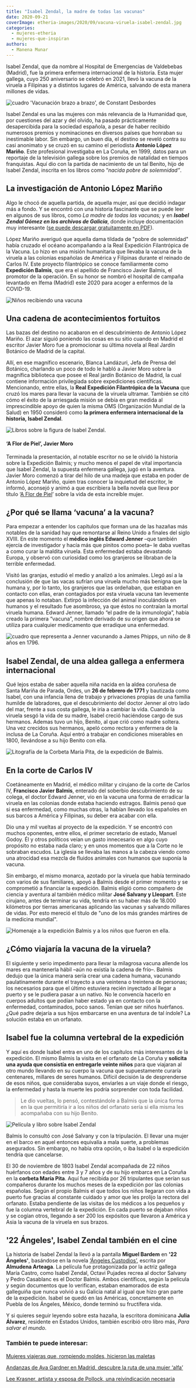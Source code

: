 ```yaml
---
title: "Isabel Zendal, la madre de todas las vacunas"
date: 2020-09-21
coverImage: etheria-images/2020/09/vacuna-viruela-isabel-zendal.jpg
categories: 
  - mujeres-etheria
  - mujeres-que-inspiran
authors: 
  - Manena Munar
---
```


Isabel Zendal, que da nombre al Hospital de Emergencias de Valdebebas (Madrid), fue la primera enfermera internacional de la historia. Esta mujer gallega, cuyo 250 aniversario se celebró en 2021, llevó la vacuna de la viruela a Filipinas y a distintos lugares de América, salvando de esta manera millones de vidas.

![cuadro 'Vacunación brazo a brazo', de Constant Desbordes](etheria-images/2020/09/vacuna-viruela-isabel-zendal.jpg "'Vacunación brazo a brazo', de Constant Desbordes. (Imagen de portada de 'Isabel Zendal Gómez en los Archivos de Galicia'. © Scala Archives-Firenze")

Isabel Zendal es una las mujeres con más relevancia de la Humanidad que, por cuestiones 
del azar y del olvido, ha pasado prácticamente desapercibida para la sociedad española, 
a pesar de haber recibido numerosos premios y nominaciones en diversos países que 
honraban su inestimable labor. Sin embargo, un buen día, el destino se reveló contra su 
casi anonimato y se cruzó en su camino el periodista **Antonio López Mariño**. Este 
profesional investigaba en La Coruña, en 1999, datos para un reportaje de la televisión 
gallega sobre los premios de natalidad en tiempos franquistas. Aquí dio con la partida 
de nacimiento de un tal Benito, hijo de Isabel Zendal, inscrita en los libros como 
“_nacida pobre de solemnidad”_. 

## La investigación de Antonio López Mariño

Algo le chocó de aquella partida, de aquella mujer, así que decidió indagar más a fondo. 
Y se encontró con una historia fascinante que se puede leer en algunos de sus libros, 
como _La madre de todas las vacunas;_ y en _**Isabel Zendal Gómez en los archivos de 
Galicia**_, donde incluye documentación muy interesante ([se puede descargar 
gratuitamente en 
PDF](http://www.parlamentodegalicia.es/sitios/web/Publicacions/Libro_Castellano_Isabel_Zendal.pdf)). 

López Mariño averiguó que aquella dama tildada de "pobre de solemnidad" había cruzado el 
océano acompañando a la Real Expedición Filantrópica de la Vacuna. Lo hizo en una misión 
humanitaria que llevaba la vacuna de la viruela a las colonias españolas de América y 
Filipinas durante el reinado de Carlos IV. Este proyecto filantrópico se conoce 
familiarmente como **Expedición Balmis**, que era el apellido de Francisco Javier 
Balmis, el promotor de la operación. En su honor se nombró el hospital de campaña 
levantado en Ifema (Madrid) este 2020 para acoger a enfermos de la COVID-19. 

![Niños recibiendo una vacuna](etheria-images/2020/09/enfermeras-vacunacion-infantil.jpg "Vacunación infantil. © Real Academia de Medicina de España")

## Una cadena de acontecimientos fortuitos 

Las bazas del destino no acabaron en el descubrimiento de Antonio López Mariño. El azar 
siguió poniendo las cosas en su sitio cuando en Madrid el escritor Javier Moro fue a 
promocionar su última novela al Real Jardín Botánico de Madrid de la capital. 

Allí, en ese magnífico escenario, Blanca Landázuri, Jefa de Prensa del Botánico, 
charlando un poco de todo le habló a Javier Moro sobre la magnífica biblioteca que posee 
el Real jardín Botánico de Madrid, la cual contiene información privilegiada sobre 
expediciones científicas. Mencionando, entre ellas, la **Real Expedición Filantrópica de 
la Vacuna** que cruzó los mares para llevar la vacuna de la viruela ultramar. También se 
citó cómo el éxito de la arriesgada misión se debía en gran medida al imprescindible 
apoyo de quien la misma OMS (Organización Mundial de la Salud) en 1950 consideró como 
**la primera enfermera internacional de la historia, Isabel Zendal**. 

![Libros sobre la figura de Isabel Zendal.](etheria-images/2020/09/libros-isabel-zendal.jpg "Libros sobre la figura de Isabel Zendal.")

#### ‘A Flor de Piel’, Javier Moro

Terminada la presentación, al notable escritor no se le olvidó la historia sobre la 
Expedición Balmis; y mucho menos el papel de vital importancia que Isabel Zendal, la 
supuesta enfermera gallega, jugó en la aventura. Javier Moro comenzó a tirar del hilo de 
una madeja que estaba en poder de Antonio López Mariño, quien tras conocer la inquietud 
del escritor, le informó, aconsejó y animó a que escribiera la bella novela que lleva 
por título ‘[A Flor de Piel](https://amzn.to/2EIIO0y)’ sobre la vida de esta increíble 
mujer. 

## ¿Por qué se llama ‘vacuna’ a la vacuna?

Para empezar a entender los capítulos que forman una de las hazañas más notables de la 
sanidad hay que remontarse al Reino Unido a finales del siglo XVIII. En este momento el 
**médico inglés Edward Jenner** –que también ejercía de investigador y hacía más que 
pinitos como poeta– le daba vueltas a como curar la maldita viruela. Esta enfermedad 
estaba devastando Europa, y observó con curiosidad como los granjeros se libraban de la 
terrible enfermedad. 

Visitó las granjas, estudió el medio y analizó a los animales. Llegó así a la conclusión 
de que las vacas sufrían una viruela mucho más benigna que la humana y, por lo tanto, 
los granjeros que las ordeñaban, que estaban en contacto con ellas, eran contagiados por 
esta viruela vacuna tan levemente que apenas lo notaban. Extirpó la infección del animal 
inoculándola en humanos y el resultado fue asombroso, ya que éstos no contraían la 
mortal viruela humana. Edward Jenner, llamado “el padre de la inmunología”, había creado 
la primera “vacuna”, nombre derivado de su origen que ahora se utiliza para cualquier 
medicamento que erradique una enfermedad. 

![cuadro que representa a Jenner vacunando a James Phipps, un niño de 8 años en 1796.](etheria-images/2020/09/vacuna-viruela-jenner.jpg "Jenner vacuna a James Phipps, un niño de 8 años en 1796. © Wikimedia/ CC")

## Isabel Zendal, de una aldea gallega a enfermera internacional

Qué lejos estaba de saber aquella niña nacida en la aldea coruñesa de Santa Mariña de 
Parada, Ordes, un **26 de febrero de 1771** y bautizada como Isabel, con una infancia 
llena de trabajo y privaciones propias de una familia humilde de labradores, que el 
descubrimiento del doctor Jenner al otro lado del mar, frente a sus costa gallega, le 
iría a cambiar la vida. Cuando la viruela sesgó la vida de su madre, Isabel creció 
haciéndose cargo de sus hermanos. Ademas tuvo un hijo, Benito, al que crió como madre 
soltera. Una vez crecidos sus hermanos, apeló como rectora y enfermera de la inclusa de 
La Coruña. Aquí entró a trabajar en condiciones miserables en 1800, llevándose a su hijo 
Benito con ella. 

![Litografía de la Corbeta María Pita, de la expedición de Balmis.](etheria-images/2020/09/barco-maria-pita-expedicion-balmis.jpg "Corbeta María Pita, de la expedición de Balmis. © BNE")

## En la corte de Carlos IV

Coetáneamente en Madrid, el médico militar y cirujano de la corte de Carlos IV, 
**Francisco Javier Balmis**, enterado del soberbio descubrimiento de su colega, el 
doctor Edward Jenner, vio en la vacuna una forma de erradicar la viruela en las colonias 
donde estaba haciendo estragos. Balmis pensó que si esa enfermedad, como muchas otras, 
la habían llevado los españoles en sus barcos a América y Filipinas, su deber era acabar 
con ella. 

Dio una y mil vueltas al proyecto de la expedición. Y se encontró con muchos oponentes, 
entre ellos, el primer secretario de estado, Manuel Godoy. Él y otros políticos veían un 
gasto innecesario en algo cuyo propósito no estaba nada claro; y en unos momentos que a 
la Corte no le sobraban escudos. La iglesia se llevaba las manos a la cabeza viendo como 
una atrocidad esa mezcla de fluidos animales con humanos que suponía la vacuna. 

Sin embargo, el mismo monarca, azotado por la viruela que había terminado con varios de 
sus familiares, apoyó a Balmis desde el primer momento y se comprometió a financiar la 
expedición. Balmis eligió como compañero de ciencia y aventura al también médico militar 
**José Salvany y Lleopart**. Este cirujano, antes de terminar su vida, tendría en su 
haber más de 18.000 kilómetros por tierras americanas aplicando las vacunas y salvando 
millares de vidas. Por esto mereció el título de "uno de los más grandes mártires de la 
medicina mundial". 

![Homenaje a la expedición Balmis y a los niños que fueron en ella.](etheria-images/2020/09/homenaje-expedicion-Balmis.jpg "Homenaje a la expedición Balmis y a los niños que fueron en ella. © Wikimedia (CC)")

## ¿Cómo viajaría la vacuna de la viruela?

El siguiente y serio impedimento para llevar la milagrosa vacuna allende los mares era 
mantenerla hábil –aún no existía la cadena de frío–. Balmis dedujo que la única manera 
sería crear una cadena humana, vacunando paulatinamente durante el trayecto a una 
veintena o treintena de personas; los necesarios para que el último estuviera recién 
inyectado al llegar a puerto y se le pudiera pasar a un nativo. No le convencía hacerlo 
en cuerpos adultos que podían haber estado ya en contacto con la enfermedad, 
contaminados, poco sanos. Tenían que ser niños huérfanos. ¿Qué padre dejaría a sus hijos 
embarcarse en una aventura de tal índole? La solución estaba en un orfanato. 

## Isabel fue la columna vertebral de la expedición

Y aquí es donde Isabel entra en uno de los capítulos más interesantes de la expedición. 
El mismo Balmis la visita en el orfanato de La Coruña y **solicita una ayuda que 
consistía en entregarle veinte niños** para que viajaran al otro mundo llevando en su 
cuerpo la vacuna que supuestamente curaría centenares, millares de seres humanos. 
Difícil decisión la de desprenderse de esos niños, que consideraba suyos, enviarles a un 
viaje donde el riesgo, la enfermedad y hasta la muerte les podría sorprender con toda 
facilidad. 

> Le dio vueltas, lo pensó, contestándole a Balmis que la única forma en la que permitiría 
> ir a los niños del orfanato sería si ella misma les acompañaba con su hijo Benito. 

![Película y libro sobre Isabel Zendal](etheria-images/2020/09/22-angeles-custodios-isabel-zendal.jpg "Isabel Zendal en el cine y la literatura.")

Balmis lo consultó con José Salvany y con la tripulación. El llevar una mujer en el 
barco en aquel entonces equivalía a mala suerte, a problemas asegurados. Sin embargo, no 
había otra opción, o iba Isabel o la expedición tendría que cancelarse. 

El 30 de noviembre de 1803 Isabel Zendal acompañada de 22 niños huérfanos con edades 
entre 3 y 7 años y de su hijo embarca en La Coruña en la **corbeta María Pita**. Aquí 
fue recibida por 26 tripulantes que serían sus compañeros durante los muchos meses de la 
expedición por las colonias españolas. Según el propio Balmis el que todos los niños 
llegaran con vida a puerto fue gracias al constante cuidado y amor que les prolijo la 
rectora del orfanato. Estaba pendiente de las visitas de los médicos a los pequeños y 
fue la columna vertebral de la expedición. En cada puerto se dejaban niños y se cogían 
otros, llegando a ser 200 los expósitos que llevaron a América y Asia la vacuna de la 
viruela en sus brazos. 

## '22 Ángeles', Isabel Zendal también en el cine

La historia de Isabel Zendal la llevó a la pantalla **Miguel Bardem** en **'22 
Ángeles'**, basándose en la novela [‘Ángeles Custodios’](https://amzn.to/3JsYRvr), 
escrita por **Almudena Arteaga**. La película fue protagonizada por la actriz gallega 
María Castro, como Isabel Zendal, Octavi Pujades recrea al doctor Salvany y Pedro 
Casablanc es el Doctor Balmis. Ambos científicos, según la película y según documentos 
que lo verifican, estaban enamorados de esta galleguiña que nunca volvió a su Galicia 
natal al igual que hizo gran parte de la expedición. Isabel se quedó en las Américas, 
concretamente en Puebla de los Ángeles, México, donde terminó su fructífera vida. 

Y si quieres seguir leyendo sobre esta hazaña, la escritora dominicana **Julia 
Álvarez**, residente en Estados Unidos, también escribió otro libro más, _Para salvar el 
mundo_. 

### También te puede interesar:

[Mujeres viajeras que, rompiendo moldes, hicieron las 
maletas](https://etheriamagazine.com/2022/03/08/mujeres-viajeras-de-la-historia/) 

[Andanzas de Ava Gardner en Madrid, descubre la ruta de una mujer 
‘alfa’](https://etheriamagazine.com/2022/01/12/ruta-ava-gardner-en-madrid/) 

[Lee Krasner, artista y esposa de Pollock, una reivindicación 
necesaria](https://etheriamagazine.com/2021/08/06/lee-krasner-inspira-el-color-de-tu-nombre/)
